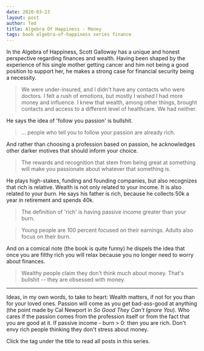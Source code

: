 ```yaml
---
date: 2020-03-23
layout: post
author: Ted
title: Algebra Of Happiness - Money
tags: book algebra-of-happiness series finance
---
```

In the Algebra of Happiness, Scott Galloway has a unique and honest perspective regarding finances and wealth. Having been shaped by the experience of his single mother getting cancer and him not being a good position to support her, he makes a strong case for financial security being a necessity.
> We were under-insured, and I didn't have any contacts who were doctors. I felt a rush of emotions, but mostly I wished I had more money and influence. I knew that wealth, among other things, brought contacts and access to a different level of healthcare. We had neither.

He says the idea of 'follow you passion' is bullshit.
> ... people who tell you to follow your passion are already rich.

And rather than choosing a profession based on passion, he acknowledges other darker motives that should inform your choice.
> The rewards and recognition that stem from being great at something will make you passionate about whatever that something is.

He plays high-stakes, funding and founding companies, but also recognizes that rich is relative. Wealth is not only related to your income. It is also related to your _burn_. He says his father is rich, because he collects 50k a year in retirement and spends 40k.
> The definition of 'rich' is having passive income greater than your burn.

> Young people are 100 percent focused on their earnings. Adults also focus on their burn.

And on a comical note (the book is quite funny) he dispels the idea that once you are filthy rich you will relax because you no longer need to worry about finances.
> Wealthy people claim they don't think much about money. That's bullshit -- they are obsessed with money.

<hr />

Ideas, in my own words, to take to heart: Wealth matters, if not for you than for your loved ones. Passion will come as you get bad-ass-good at anything (the point made by Cal Newport in _So Good They Can't Ignore You_). Who cares if the passion comes from the profession itself or from the fact that you are good at it. If passive income - burn > 0: then you are rich. Don't envy rich people thinking they don't stress about money.  

Click the tag under the title to read all posts in this series.
